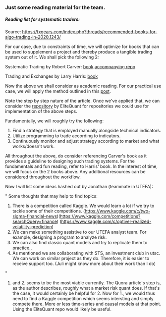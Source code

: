 ### Just some reading material for the team. 

##### Reading list for systematic traders:
Source: https://fxgears.com/index.php?threads/recommended-books-for-algo-trading-in-2020.1243/

For our case, due to constraints of time, we will optimize for books that can be used to supplement a project and 
thereby produce a tangible trading system out of it. We shall pick the following 2:

Systematic Trading by Robert Carver:
[book](https://drive.google.com/file/d/1uvOsKvPAW2iFOf4X3yRd1fu9Fbj3brdQ/view?usp=sharing)
[accompanying repo](https://github.com/robcarver17/pysystemtrade)


Trading and Exchanges by Larry Harris:
 [book](https://kupdf.net/download/harris-trading-and-exchanges-market-microstructure-for-practitioners-2003_5a3fabeee2b6f54c322cad19_pdf)


Now the above we shall consider as academic reading. For our practical use case, we will apply the method outlined in this [post](
https://www.quora.com/How-do-I-become-a-good-quant-What-technical-skills-should-I-learn-and-improve-if-I%E2%80%99m-a-new-graduate/answer/Ross-Ledehrman?ch=10&share=2ec5d3e5&srid=Cpmp).

Note the step by step nature of the article. Once we've applied that, we can consider the [repository](https://github.com/EliteQuant/EliteQuant)
by EliteQuant for repositories we could use for implementation of the above steps.

Fundamentally, we will roughly try the following:
1) Find a strategy that is employed manually alongside technical indicators.
2) Utilize programming to trade according to indicators.
3) Continuously monitor and adjust strategy according to market and what works/doesn't work.

All throughout  the above, do consider referencing Carver's book as it provides a guideline to designing such trading systems.
For the fundamentals and fun reading, refer to Harris' book. In the interest of time, we will focus on the 2 books above. Any additional 
resources can be considered throughout the workflow.

Now I will list some ideas hashed out by Jonathan (teammate in UTEFA):

"
Some thoughts that may help to find topics:

1. There is a competition called Kaggle. We would learn a lot if we try to tackle some of their competitions. (https://www.kaggle.com/c/two-sigma-financial-news)(https://www.kaggle.com/competitions?searchQuery=finance) (https://www.kaggle.com/c/optiver-realized-volatility-prediction)
2. We can make something assistive to our UTEFA analyst team. For example, designing a program to analyze risk. 
3. We can also find classic quant models and try to replicate them to practice., 
4. As mentioned we are collaborating with STS, an investment club in utsc. We can work on similar project as they do. Therefore, it is easier to receive support too. (Juli might know more about their work than I do)

"

1. and 2. seems to be the most viable currently. The Quora article's step is, as the author describes, roughly what a
market risk quant does. If that's the case, it would certainly be helpful for 2. Now for 1., we would thus need to find a Kaggle
competition which seems intersting and simply compete there. More or less time-series and causal models at that point. Using the EliteQuant repo
would likely be useful.

